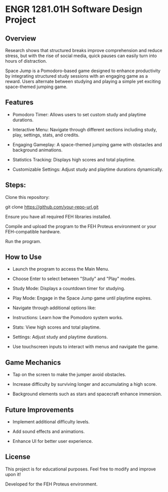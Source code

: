 # ENGR 1281.01H Software Design Project

## Overview
Research shows that structured breaks improve comprehension and reduce stress, but with the rise of social media, quick pauses can easily turn into hours of distraction.

Space Jump is a Pomodoro-based game designed to enhance productivity by integrating structured study sessions with an engaging game as a reward. Users alternate between studying and playing a simple yet exciting space-themed jumping game.

## Features

* Pomodoro Timer: Allows users to set custom study and playtime durations.

* Interactive Menu: Navigate through different sections including study, play, settings, stats, and credits.

* Engaging Gameplay: A space-themed jumping game with obstacles and background animations.

* Statistics Tracking: Displays high scores and total playtime.

* Customizable Settings: Adjust study and playtime durations dynamically.


## Steps:

Clone this repository:

git clone https://github.com/your-repo-url.git

Ensure you have all required FEH libraries installed.

Compile and upload the program to the FEH Proteus environment or your FEH-compatible hardware.

Run the program.


## How to Use

* Launch the program to access the Main Menu.

* Choose Enter to select between "Study" and "Play" modes.

* Study Mode: Displays a countdown timer for studying.

* Play Mode: Engage in the Space Jump game until playtime expires.

* Navigate through additional options like:

* Instructions: Learn how the Pomodoro system works.

* Stats: View high scores and total playtime.

* Settings: Adjust study and playtime durations.

* Use touchscreen inputs to interact with menus and navigate the game.

## Game Mechanics

* Tap on the screen to make the jumper avoid obstacles.

* Increase difficulty by surviving longer and accumulating a high score.

* Background elements such as stars and spacecraft enhance immersion.

## Future Improvements

* Implement additional difficulty levels.

* Add sound effects and animations.

* Enhance UI for better user experience.


## License

This project is for educational purposes. Feel free to modify and improve upon it!

Developed for the FEH Proteus environment.
